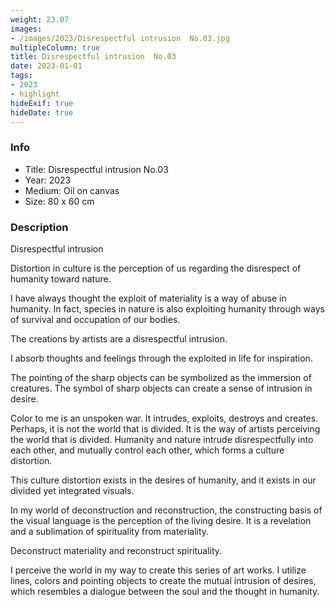 ```yaml
---
weight: 23.07
images:
- /images/2023/Disrespectful intrusion  No.03.jpg
multipleColumn: true
title: Disrespectful intrusion  No.03
date: 2023-01-01
tags:
- 2023
- highlight
hideExif: true
hideDate: true
---
```


### Info

- Title: Disrespectful intrusion No.03
- Year: 2023
- Medium: Oil on canvas
- Size: 80 x 60 cm


### Description

Disrespectful intrusion

Distortion in culture is the perception of us regarding the disrespect of humanity toward nature. 

I have always thought the exploit of materiality is a way of abuse in humanity. In fact, species in nature is also exploiting humanity through ways of survival and occupation of our bodies.

The creations by artists are a disrespectful intrusion.

I absorb thoughts and feelings through the exploited in life for inspiration.

The pointing of the sharp objects can be symbolized as the immersion of creatures. The symbol of sharp objects can create a sense of intrusion in desire.

Color to me is an unspoken war. It intrudes, exploits, destroys and creates. Perhaps, it is not the world that is divided. It is the way of artists perceiving the world that is divided. Humanity and nature intrude disrespectfully into each other, and mutually control each other, which forms a culture distortion.

This culture distortion exists in the desires of humanity, and it exists in our divided yet integrated visuals.

In my world of deconstruction and reconstruction, the constructing basis of the visual language is the perception of the living desire. It is a revelation and a sublimation of spirituality from materiality.

Deconstruct materiality and reconstruct spirituality.

I perceive the world in my way to create this series of art works. I utilize lines, colors and pointing objects to create the mutual intrusion of desires, which resembles a dialogue between the soul and the thought in humanity.
